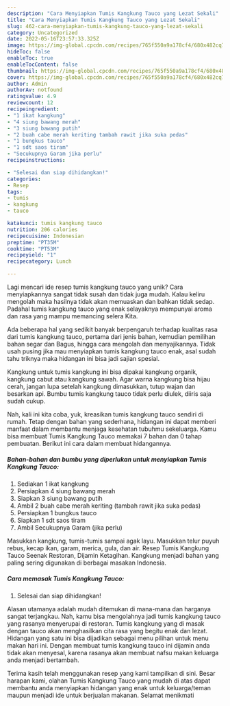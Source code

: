 ```yaml
---
description: "Cara Menyiapkan Tumis Kangkung Tauco yang Lezat Sekali"
title: "Cara Menyiapkan Tumis Kangkung Tauco yang Lezat Sekali"
slug: 462-cara-menyiapkan-tumis-kangkung-tauco-yang-lezat-sekali
category: Uncategorized
date: 2022-05-16T23:57:33.325Z
image: https://img-global.cpcdn.com/recipes/765f550a9a178cf4/680x482cq70/tumis-kangkung-tauco-foto-resep-utama.jpg
hideToc: false
enableToc: true
enableTocContent: false
thumbnail: https://img-global.cpcdn.com/recipes/765f550a9a178cf4/680x482cq70/tumis-kangkung-tauco-foto-resep-utama.jpg
cover: https://img-global.cpcdn.com/recipes/765f550a9a178cf4/680x482cq70/tumis-kangkung-tauco-foto-resep-utama.jpg
author: Admin
authorAv: notfound
ratingvalue: 4.9
reviewcount: 12
recipeingredient:
- "1 ikat kangkung"
- "4 siung bawang merah"
- "3 siung bawang putih"
- "2 buah cabe merah keriting tambah rawit jika suka pedas"
- "1 bungkus tauco"
- "1 sdt saos tiram"
- "Secukupnya Garam jika perlu"
recipeinstructions:

- "Selesai dan siap dihidangkan!"
categories:
- Resep
tags:
- tumis
- kangkung
- tauco

katakunci: tumis kangkung tauco 
nutrition: 206 calories
recipecuisine: Indonesian
preptime: "PT35M"
cooktime: "PT53M"
recipeyield: "1"
recipecategory: Lunch

---
```





Lagi mencari ide resep tumis kangkung tauco yang unik? Cara menyiapkannya sangat tidak susah dan tidak juga mudah. Kalau keliru mengolah maka hasilnya tidak akan memuaskan dan bahkan tidak sedap. Padahal tumis kangkung tauco yang enak selayaknya mempunyai aroma dan rasa yang mampu memancing selera Kita.





Ada beberapa hal yang sedikit banyak berpengaruh terhadap kualitas rasa dari tumis kangkung tauco, pertama dari jenis bahan, kemudian pemilihan bahan segar dan Bagus, hingga cara mengolah dan menyajikannya. Tidak usah pusing jika mau menyiapkan tumis kangkung tauco enak,      asal sudah tahu triknya maka hidangan ini bisa jadi sajian spesial.














Kangkung untuk tumis kangkung ini bisa dipakai kangkung organik, kangkung cabut atau kangkung sawah. Agar warna kangkung bisa hijau cerah, jangan lupa setelah kangkung dimasukkan, tutup wajan dan besarkan api. Bumbu tumis kangkung tauco tidak perlu diulek, diiris saja sudah cukup.






Nah, kali ini kita coba, yuk, kreasikan tumis kangkung tauco sendiri di rumah. Tetap dengan bahan yang sederhana, hidangan ini dapat memberi manfaat dalam membantu menjaga kesehatan tubuhmu sekeluarga. Kamu bisa membuat Tumis Kangkung Tauco memakai 7 bahan dan 0 tahap pembuatan. Berikut ini cara dalam membuat hidangannya.

<!--inarticleads1-->

##### Bahan-bahan dan bumbu yang diperlukan untuk menyiapkan Tumis Kangkung Tauco:

1. Sediakan 1 ikat kangkung
1. Persiapkan 4 siung bawang merah
1. Siapkan 3 siung bawang putih
1. Ambil 2 buah cabe merah keriting (tambah rawit jika suka pedas)
1. Persiapkan 1 bungkus tauco
1. Siapkan 1 sdt saos tiram
1. Ambil Secukupnya Garam (jika perlu)


Masukkan kangkung, tumis-tumis sampai agak layu. Masukkan telur puyuh rebus, kecap ikan, garam, merica, gula, dan air. Resep Tumis Kangkung Tauco Seenak Restoran, Dijamin Ketagihan. Kangkung menjadi bahan yang paling sering digunakan di berbagai masakan Indonesia. 

<!--inarticleads2-->

##### Cara memasak Tumis Kangkung Tauco:


1. Selesai dan siap dihidangkan!

Alasan utamanya adalah mudah ditemukan di mana-mana dan harganya sangat terjangkau. Nah, kamu bisa mengolahnya jadi tumis kangkung tauco yang rasanya menyerupai di restoran. Tumis kangkung yang di masak dengan tauco akan menghasilkan cita rasa yang begitu enak dan lezat. Hidangan yang satu ini bisa dijadikan sebagai menu pilihan untuk menu makan hari ini. Dengan membuat tumis kangkung tauco ini dijamin anda tidak akan menyesal, karena rasanya akan membuat nafsu makan keluarga anda menjadi bertambah. 

Terima kasih telah menggunakan resep yang kami tampilkan di sini. Besar harapan kami, olahan Tumis Kangkung Tauco yang mudah di atas dapat membantu anda menyiapkan hidangan yang enak untuk keluarga/teman maupun menjadi ide untuk berjualan makanan. Selamat menikmati
